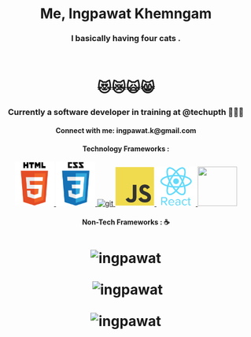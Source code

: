 <h1 align="center">Me, Ingpawat Khemngam</h1>
<h3 align="center">I basically having four cats .</h3>
</br>

<h1 align="center">😻😿🙀😸</h1>

<h3 align="center">Currently a software developer in training at @techupth 👨🏻‍💻</h3>

<h4 align="center">Connect with me: ingpawat.k@gmail.com</h4>
<p align="center">
</p>

<h4 align="center">Technology Frameworks :</h4> 

<p align="center"> <a href="https://git-scm.com/" target="_blank" rel="noreferrer"> 

<img src="https://raw.githubusercontent.com/devicons/devicon/master/icons/html5/html5-original-wordmark.svg" width="80" height="90" margin="0"> 
<img src="https://raw.githubusercontent.com/devicons/devicon/master/icons/css3/css3-original-wordmark.svg" width="80" height="90" margin="0"> 
<img src="https://www.vectorlogo.zone/logos/git-scm/git-scm-icon.svg" alt="git" width="80" height="80"/> </a> <a href="https://developer.mozilla.org/en-US/docs/Web/JavaScript" target="_blank" rel="noreferrer"> <img src="https://raw.githubusercontent.com/devicons/devicon/master/icons/javascript/javascript-original.svg" alt="javascript" width="80" height="80"/> </a> <a href="https://reactjs.org/" target="_blank" rel="noreferrer"> <img src="https://raw.githubusercontent.com/devicons/devicon/master/icons/react/react-original-wordmark.svg" alt="react" width="80" height="80"/> <img src="https://camo.githubusercontent.com/bcd4bda49ef6cd9537db065920f4f4f6ac670eae0e0adf2c5133c19b319f1574/68747470733a2f2f627261646c632e67616c6c65727963646e2e76736173736574732e696f2f657874656e73696f6e732f627261646c632f7673636f64652d7461696c77696e646373732f302e322e302f313535383034303536333634392f4d6963726f736f66742e56697375616c53747564696f2e53657276696365732e49636f6e732e44656661756c74" width="80" height="80"></a> </p>

<h4 align="center">Non-Tech Frameworks : ☕ </h4>  
<h1 align="center" font-size="40px'>☕</h1>

<h1 align="center" font-size="40px'>☕</h1>



<p align="center">



<p><img align="center"" src="https://github-readme-stats.vercel.app/api/top-langs?username=ingpawat&show_icons=true&locale=en&layout=compact" alt="ingpawat" /></p>

<p>&nbsp;<img align="center" src="https://github-readme-stats.vercel.app/api?username=ingpawat&show_icons=true&locale=en" alt="ingpawat" /></p>

<p><img align="center" src="https://github-readme-streak-stats.herokuapp.com/?user=ingpawat&" alt="ingpawat" /></p>

</p>
